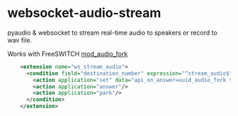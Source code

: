 # websocket-audio-stream
pyaudio &amp; websocket to stream real-time audio to speakers or record to wav file.

Works with FreeSWITCH [mod_audio_fork](https://github.com/drachtio/drachtio-freeswitch-modules/blob/main/modules/mod_audio_fork/README.md)

```xml
    <extension name="ws_stream_audio">
      <condition field="destination_number" expression="^stream_audio$">
        <action application="set" data="api_on_answer=uuid_audio_fork ${uuid} start http://localhost:2700 mono 8k 'my custom payload'"/>
        <action application="answer"/>
        <action application="park"/>
      </condition>
    </extension>
```
